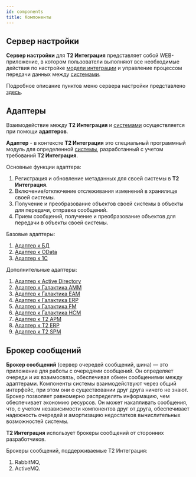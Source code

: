 ```yaml
---
id: components
title: Компоненты
---
```



## Сервер настройки

**Сервер настройки** для **Т2 Интеграция** представляет   собой WEB-приложение, в котором пользователи выполняют все необходимые действия по настройке [модели интеграции](model.md) и управление процессом передачи данных между [системами](model\systems.md).

Подробное описание пунктов меню сервера настройки представлено [здесь](setupserver.md).

## Адаптеры

Взаимодействие между **Т2 Интеграция** и [системами](model\systems.md) осуществляется при помощи **адаптеров**.

**Адаптер** - в контексте **Т2 Интеграция** это специальный программный модуль для определенной [системы](model\systems.md), разработанный с учетом требований **Т2 Интеграция**.


Основные функции адаптера:
1. Регистрация и обновление метаданных для своей системы в **Т2 Интеграция**.
2. Включение/отключение отслеживания изменений в хранилище своей системы.
3. Получение и преобразование объектов своей системы в объекты для передачи, отправка сообщений.
4. Прием сообщений, получение и преобразование объектов для передачи в объекты своей системы.


Базовые адаптеры:
1. [Адаптер к БД](adapters\dbadapter.md)
2. [Адаптер к OData](adapters\odataadapter.md)
3. [Адаптер к 1C](adapters\1cadapter.md)

Дополнительные адаптеры: 
1. [Адаптер к Active Directory](adapters\adadapter.md)
2. [Адаптер к Галактика AMM](adapters\galammadapter.md)
3. [Адаптер к Галактика EAM](adapters\galeamadapter.md)
4. [Адаптер к Галактика ERP](adapters\galerpadapter.md)
5. [Адаптер к Галактика FM](adapters\galfmadapter.md)
6. [Адаптер к Галактика HCM](adapters\galhcmadapter.md)
7. [Адаптер к T2 APM](adapters\t2apmadapter.md)
8. [Адаптер к T2 ERP](adapters\t2erpadapter.md)
9. [Адаптер к T2 SPM](adapters\t2spmadapter.md)

## Брокер сообщений

**Брокер сообщений** (сервер очередей сообщений, шина) — это приложение для работы с очередями сообщений. Он определяет очереди и их взаимосвязь, обеспечивая обмен сообщениями между адаптерами. Компоненты системы взаимодействуют через общий интерфейс, при этом они о существовании друг друга ничего не знают. Брокер позволяет равномерно распределять информацию, чем обеспечивает экономию ресурсов. Он может накапливать сообщения, что, с учетом независимости компонентов друг от друга, обеспечивает надежность очередей и амортизацию недостатков вычислительных возможностей системы.


**Т2 Интеграция** использует брокеры сообщений от сторонних разработчиков.

Брокеры сообщений, поддерживаемые Т2 Интеграция:
1. RabbitMQ,
2. ActiveMQ.
